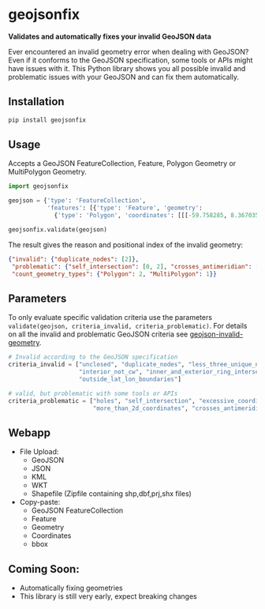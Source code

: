 # geojsonfix

**Validates and automatically fixes your invalid GeoJSON data**   

Ever encountered an invalid geometry error when dealing with GeoJSON? Even if it conforms 
to the GeoJSON specification, some tools or APIs might have issues with it. This Python library shows you 
all possible invalid and problematic issues with your GeoJSON and can fix them automatically.

## Installation

```bash
pip install geojsonfix
```

## Usage

Accepts a GeoJSON FeatureCollection, Feature, Polygon Geometry or MultiPolygon Geometry.

```python
import geojsonfix

geojson = {'type': 'FeatureCollection',
           'features': [{'type': 'Feature', 'geometry':
             {'type': 'Polygon', 'coordinates': [[[-59.758285, 8.367035], ...]]}}]}

geojsonfix.validate(geojson)
```
The result gives the reason and positional index of the invalid geometry:

```json
{"invalid": {"duplicate_nodes": [2]},
 "problematic": {"self_intersection": [0, 2], "crosses_antimeridian": [1]},
 "count_geometry_types": {"Polygon": 2, "MultiPolygon": 1}}
```

## Parameters
To only evaluate specific validation criteria use the parameters `validate(geojson, criteria_invalid, criteria_problematic)`.
For details on all the invalid and problematic GeoJSON criteria see [geojson-invalid-geometry](https://github.com/chrieke/geojson-invalid-geometry).

```python
# Invalid according to the GeoJSON specification
criteria_invalid = ["unclosed", "duplicate_nodes", "less_three_unique_nodes", "exterior_not_ccw", 
                    "interior_not_cw", "inner_and_exterior_ring_intersect", "crs_defined", 
                    "outside_lat_lon_boundaries"]
```
```python
# valid, but problematic with some tools or APIs
criteria_problematic = ["holes", "self_intersection", "excessive_coordinate_precision", 
                        "more_than_2d_coordinates", "crosses_antimeridian"]
```

## Webapp

- File Upload:
    - GeoJSON
    - JSON
    - KML
    - WKT
    - Shapefile (Zipfile containing shp,dbf,prj,shx files)
- Copy-paste:
    - GeoJSON FeatureCollection 
    - Feature
    - Geometry
    - Coordinates
    - bbox



## Coming Soon:
- Automatically fixing geometries
- This library is still very early, expect breaking changes
